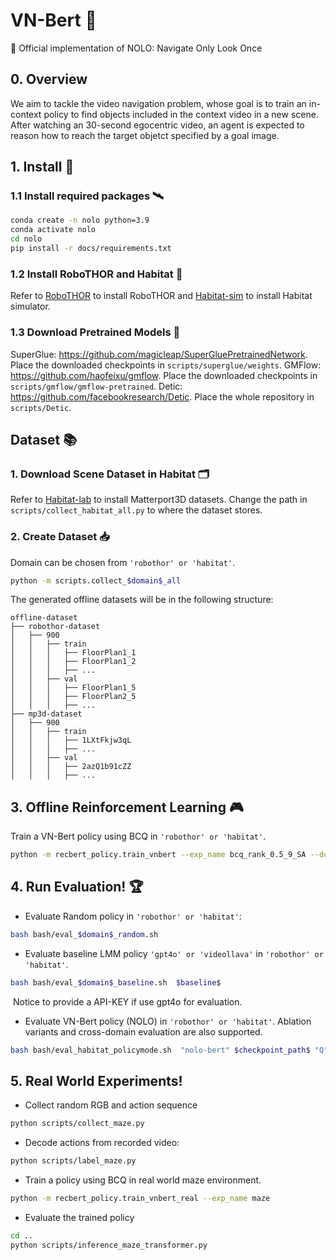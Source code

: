 # VN-Bert 🤖
🙌 Official implementation of NOLO: Navigate Only Look Once

## 0. Overview
We aim to tackle the video navigation problem, whose goal is to train an in-context policy to find objects included in the context video in a new scene.
After watching an 30-second egocentric video, an agent is expected to reason how to reach the target objetct specified by a goal image.


## 1. Install 🚀
### 1.1 Install required packages 🛰️
```bash
conda create -n nolo python=3.9
conda activate nolo
cd nolo
pip install -r docs/requirements.txt
```

### 1.2 Install RoboTHOR and Habitat 🍔
Refer to [RoboTHOR](https://ai2thor.allenai.org/robothor/documentation) to install RoboTHOR and 
[Habitat-sim](https://github.com/facebookresearch/habitat-sim) to install Habitat simulator.


### 1.3 Download Pretrained Models 📑
SuperGlue: https://github.com/magicleap/SuperGluePretrainedNetwork. Place the downloaded checkpoints in `scripts/superglue/weights`. 
GMFlow: https://github.com/haofeixu/gmflow. Place the downloaded checkpoints in `scripts/gmflow/gmflow-pretrained`. 
Detic: https://github.com/facebookresearch/Detic. Place the whole repository in `scripts/Detic`.

## Dataset 📚
### 1. Download Scene Dataset in Habitat 🗂️
Refer to [Habitat-lab](https://github.com/facebookresearch/habitat-lab/blob/main/DATASETS.md) to install Matterport3D datasets. Change the path in `scripts/collect_habitat_all.py` to where the dataset stores.

### 2. Create Dataset 📥
Domain can be chosen from `'robothor' or 'habitat'`.
```bash
python -m scripts.collect_$domain$_all
```
The generated offline datasets will be in the following structure:

```
offline-dataset
├── robothor-dataset
│   ├── 900
│   │   ├── train
│   │   │   ├── FloorPlan1_1
│   │   │   ├── FloorPlan1_2
│   │   │   ├── ...
│   │   ├── val
│   │   │   ├── FloorPlan1_5
│   │   │   ├── FloorPlan2_5
│   │   │   ├── ...
├── mp3d-dataset
│   ├── 900
│   │   ├── train
│   │   │   ├── 1LXtFkjw3qL
│   │   │   ├── ...
│   │   ├── val
│   │   │   ├── 2azQ1b91cZZ
│   │   │   ├── ...
```

## 3. Offline Reinforcement Learning 🎮
Train a VN-Bert policy using BCQ in `'robothor' or 'habitat'`.
```bash
python -m recbert_policy.train_vnbert --exp_name bcq_rank_0.5_9_SA --domain $domain$
```

## 4. Run Evaluation! 🏆
- Evaluate Random policy in `'robothor' or 'habitat'`:
```bash
bash bash/eval_$domain$_random.sh
```
- Evaluate baseline LMM policy `'gpt4o' or 'videollava'` in `'robothor' or 'habitat'`.
```bash
bash bash/eval_$domain$_baseline.sh  $baseline$
```

​		Notice to provide a API-KEY if use gpt4o for evaluation.

- Evaluate VN-Bert policy (NOLO) in `'robothor' or 'habitat'`. Ablation variants and cross-domain evaluation are also supported.
```bash
bash bash/eval_habitat_policymode.sh  "nolo-bert" $checkpoint_path$ "Q" "SA"
```
## 5. Real World Experiments! 
- Collect random RGB and action sequence
```bash
python scripts/collect_maze.py
``` 
- Decode actions from recorded video:
```bash
python scripts/label_maze.py
```
- Train a policy using BCQ in real world maze environment.
```bash
python -m recbert_policy.train_vnbert_real --exp_name maze
```
- Evaluate the trained policy
```bash
cd ..
python scripts/inference_maze_transformer.py
```

